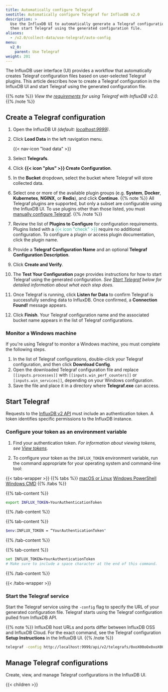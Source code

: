 ```yaml
---
title: Automatically configure Telegraf
seotitle: Automatically configure Telegraf for InfluxDB v2.0
description: >
  Use the InfluxDB UI to automatically generate a Telegraf configuration,
  then start Telegraf using the generated configuration file.
aliases:
  - /v2.0/collect-data/use-telegraf/auto-config
menu:
  v2_0:
    parent: Use Telegraf
weight: 201
---
```


The InfluxDB user interface (UI) provides a workflow that automatically creates
Telegraf configuration files based on user-selected Telegraf plugins.
This article describes how to create a Telegraf configuration in the InfluxDB UI and
start Telegraf using the generated configuration file.

{{% note %}}
_View the [requirements](/v2.0/write-data/use-telegraf#requirements)
for using Telegraf with InfluxDB v2.0._
{{% /note %}}

## Create a Telegraf configuration

1. Open the InfluxDB UI _(default: [localhost:9999](http://localhost:9999))_.
2. Click **Load Data** in the left navigation menu.

    {{< nav-icon "load data" >}}

3. Select **Telegrafs**.
4. Click **{{< icon "plus" >}} Create Configuration**.
5. In the **Bucket** dropdown, select the bucket where Telegraf will store collected data.
6. Select one or more of the available plugin groups
   (e.g. **System**, **Docker**, **Kubernetes**, **NGINX**, or **Redis**), and click **Continue**.
   {{% note %}}
   All Telegraf plugins are supported, but only a subset are configurable using the InfluxDB UI.
   To use plugins other than those listed, you must [manually configure Telegraf](/v2.0/write-data/use-telegraf/manual-config).
   {{% /note %}}
7. Review the list of **Plugins to Configure** for configuration requirements.
   Plugins listed with a <span style="color:#32B08C">{{< icon "check" >}}</span>
   require no additional configuration.
   To configure a plugin or access plugin documentation, click the plugin name.
8. Provide a **Telegraf Configuration Name** and an optional **Telegraf Configuration Description**.
9. Click **Create and Verify**.
10. The **Test Your Configuration** page provides instructions for how to start
   Telegraf using the generated configuration.
   _See [Start Telegraf](#start-telegraf) below for detailed information about what each step does._
11. Once Telegraf is running, click **Listen for Data** to confirm Telegraf is successfully
   sending data to InfluxDB.
   Once confirmed, a **Connection Found!** message appears.
12. Click **Finish**. Your Telegraf configuration name and the associated bucket name appears
   in the list of Telegraf configurations.

### Monitor a Windows machine

If you're using Telegraf to monitor a Windows machine, you must complete the following steps.

1. In the list of Telegraf configurations, double-click your Telegraf configuration, and then click **Download Config**.
2. Open the downloaded Telegraf configuration file and replace `[[inputs.processes]]` with
 `[[inputs.win_perf_counters]]` or `[inputs.win_services]]`, depending on your Windows configuration.
3. Save the file and place it in a directory where **Telegraf.exe** can access.

## Start Telegraf

Requests to the [InfluxDB v2 API](/v2.0/reference/api/) must include an authentication token.
A token identifies specific permissions to the InfluxDB instance.

### Configure your token as an environment variable

1. Find your authentication token. _For information about viewing tokens, see [View tokens](/v2.0/security/tokens/view-tokens/)._

2. To configure your token as the `INFLUX_TOKEN` environment variable, run the command appropriate for your operating system and command-line tool:

{{< tabs-wrapper >}}
{{% tabs %}}
[macOS or Linux](#)
[Windows PowerShell](#)
[Windows CMD](#)
{{% /tabs %}}

{{% tab-content %}}

```sh
export INFLUX_TOKEN=YourAuthenticationToken
```

{{% /tab-content %}}

{{% tab-content %}}

```sh
$env:INFLUX_TOKEN = “YourAuthenticationToken"
```

{{% /tab-content %}}

{{% tab-content %}}

```sh
set INFLUX_TOKEN=YourAuthenticationToken 
# Make sure to include a space character at the end of this command.
```

{{% /tab-content %}}

{{< /tabs-wrapper >}}

### Start the Telegraf service
Start the Telegraf service using the `-config` flag to specify the URL of your generated configuration file.
Telegraf starts using the Telegraf configuration pulled from InfluxDB API.

{{% note %}}
InfluxDB host URLs and ports differ between InfluxDB OSS and InfluxDB Cloud.
For the exact command, see the Telegraf configuration **Setup Instructions** in the InfluxDB UI.
{{% /note %}}

```sh
telegraf -config http://localhost:9999/api/v2/telegrafs/0xoX00oOx0xoX00o
```

## Manage Telegraf configurations
Create, view, and manage Telegraf configurations in the InfluxDB UI.

{{< children >}}
